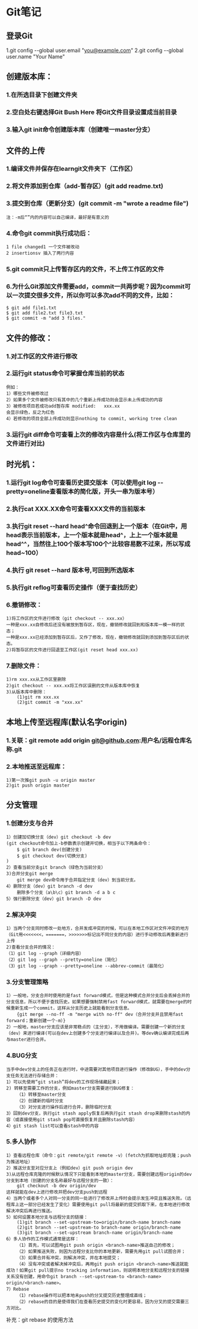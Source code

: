 ﻿# Git笔记
## 登录Git
 1.git config --global user.email "you@example.com"
 2.git config --global user.name "Your Name"

## 创建版本库：
### 1.在所选目录下创建文件夹
### 2.空白处右键选择Git Bush Here 将Git文件目录设置成当前目录
### 3.输入git init命令创建版本库（创建唯一master分支）

## 文件的上传
### 1.编译文件并保存在learngit文件夹下（工作区）
### 2.将文件添加到仓库（add-暂存区）(git add readme.txt)
### 3.提交到仓库（更新分支）(git commit -m "wrote a readme file")
    注：-m后“”内的内容可以自己编译，最好是有意义的
### 4.命令git commit执行成功后：
    1 file changed1 一个文件被改动
    2 insertionsv 插入了两行内容
### 5.git commit只上传暂存区内的文件，不上传工作区的文件
### 6.为什么Git添加文件需要add，commit一共两步呢？因为commit可以一次提交很多文件，所以你可以多次add不同的文件，比如：
    $ git add file1.txt
    $ git add file2.txt file3.txt
    $ git commit -m "add 3 files."

## 文件的修改：
### 1.对工作区的文件进行修改
### 2.运行git status命令可掌握仓库当前的状态
    例如：
    1）哪些文件被修改过
    2）如果多个文件被修改只有其中的几个重新上传成功则会显示未上传成功的内容
    3）被修改项目若成功add暂存库 modified:   xxx.xx
    会显示绿色，反之为红色
    4）若修改的项目全部上传成功则显示nothing to commit, working tree clean
### 3.运行git diff命令可查看上次的修改内容是什么(将工作区与仓库里的文件进行对比)

## 时光机：
### 1.运行git log命令可查看历史提交版本（可以使用git log --pretty=oneline查看版本的简化版，开头一串为版本号）
### 2.执行cat XXX.XX命令可查看XXX文件的当前版本
### 3.执行git reset --hard head^命令回退到上一个版本（在Git中，用head表示当前版本，上一个版本就是head^，上上一个版本就是head^^，当然往上100个版本写100个^比较容易数不过来，所以写成head~100）
### 4.执行 git reset --hard 版本号,可回到所选版本
### 5.执行git reflog可查看历史操作（便于查找历史）
### 6.撤销修改：
    1)将工作区的文件进行修改（git checkout -- xxx.xx）
    一种是xxx.xx自修改后还没有被放到暂存区，现在，撤销修改就回到和版本库一模一样的状态；
    一种是xxx.xx已经添加到暂存区后，又作了修改，现在，撤销修改就回到添加到暂存区后的状态。
    2)将暂存区的文件进行回退至工作区(git reset head xxx.xx)
### 7.删除文件：
    1)rm xxx.xx从工作区里删除
    2)git checkout -- xxx.xx将工作区误删的文件从版本库中恢复
    3)从版本库中删除：
        (1)git rm xxx.xx
        (2)git commit -m "xxx.xx"

## 本地上传至远程库(默认名字origin)
### 1.关联：git remote add origin git@github.com:用户名/远程仓库名称.git
### 2.本地推送至远程库：
    1)第一次推git push -u origin master
    2)git push origin master

## 分支管理
### 1.创建分支与合并
    1）创建加切换分支（dev）git checkout -b dev
    (git checkout命令加上-b参数表示创建并切换，相当于以下两条命令：
        $ git branch dev(创建分支)
        $ git checkout dev(切换分支)
    )
    2）查看当前分支git branch（绿色为当前分支）
    3)合并分支git merge
        git merge dev命令用于合并指定分支（dev）到当前分支。
    4）删除分支（dev）git branch -d dev
        删除多个分支（a\b\c）git branch -d a b c
    5）强行删除分支（dev）git branch -D dev
### 2.解决冲突
    1）当两个分支同时修改一处地方，合并发成冲突的时候，可以在本地工作区对文件冲突的地方（Git用<<<<<<<，=======，>>>>>>>标记出不同分支的内容）进行手动修改后再重新进行上传
    2)查看分支合并的情况：
    （1）git log --graph（详细内容）
    （2）git log --graph --pretty=oneline（简化）
    （3）git log --graph --pretty=oneline --abbrev-commit（最简化）
### 3.分支管理策略
    1）一般地，分支合并时使用的是fast forward模式，但是这种模式合并分支后会丢掉合并的分支信息，所以不便于查找历史。如果想要强制禁用fast forward模式，就需要在merge的时候重新生成一个commit，这样从分支历史上就能看到分支信息。
        {git merge --no-ff -m "merge with no-ff" dev（合并分支并且禁用fast forward；重新创建一个-m）}
    2）一般地，master分支应该是非常稳点的（主分支），不用做编译。需要创建一个新的分支（dev）来进行编译(可以在dev上创建多个分支进行编译以及合并)。等dev确认编译完成后再与master进行合并。
### 4.BUG分支
    当手中dev分支上的任务正在进行时，中途需要对其他项目进行操作（修改BUG），手中的dev分支任务无法进行存储合并：
    1）可以先使用“git stash”将dev的工作现场储藏起来；
    2) 转移至需要工作的分支，例如master分支需要进行BUG修复：
        （1）转移至master分支
        （2）创建新的临时分支
        （3）对分支进行操作后进行合并，删除临时分支
    3）回到dev分支，执行git stash apply恢复后再执行git stash drop来删除stash的内容（或直接使用git stash pop可直接恢复并且删除stash内容）
    4）git stash list可以查看stash中的内容
### 5.多人协作
    1）查看远程仓库（命令：git remote/git remote -v）(fetch为抓取地址即克隆；push为推送地址）
    2）推送分支至对应分支上（例如dev）git push origin dev
    3)从远程仓库克隆的时候默认情况下只能看到本地的master分支，需要创建远程origin的dev分支到本地（创建的分支名称最好与远程分支的一致）：
        git checkout -b dev origin/dev
    这样就能在dev上进行修改并把dev分支push到远程
    4）当两个或者多个人对同一分支的同一处进行了修改并上传时会提示发生冲突且推送失败。（远程库上这一部分已经发生了变化）需要使用git pull将最新的提交抓取下来，在本地进行修改解决冲突后再进行推送。
    5）如何设置本地分支与远程分支的链接：
        (1)git branch --set-upstream-to=origin/branch-name branch-name
        (2)git branch --set-upstream-to branch-name origin/branch-name
        (3)git branch --set-upstream branch-name origin/branch-name
    6）多人协作的工作模式通常是这样：
        （1）首先，可以试图用git push origin <branch-name>推送自己的修改；
        （2）如果推送失败，则因为远程分支比你的本地更新，需要先用git pull试图合并；
        （3）如果合并有冲突，则解决冲突，并在本地提交；
        （4）没有冲突或者解决掉冲突后，再用git push origin <branch-name>推送就能成功！如果git pull提示no tracking information，则说明本地分支和远程分支的链接关系没有创建，用命令git branch --set-upstream-to <branch-name> origin/<branch-name>。
    7）Rebase
        （1）rebase操作可以把本地未push的分叉提交历史整理成直线；
        （2）rebase的目的是使得我们在查看历史提交的变化时更容易，因为分叉的提交需要三方对比。

补充：git rebase 的使用方法